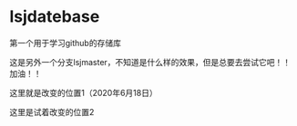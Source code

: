# lsjdatebase
第一个用于学习github的存储库

这是另外一个分支lsjmaster，不知道是什么样的效果，但是总要去尝试它吧！！加油！！
 
这里就是改变的位置1（2020年6月18日）


这里是试着改变的位置2